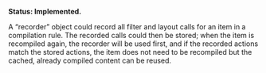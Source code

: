 **Status: Implemented.**

A “recorder” object could record all filter and layout calls for an item in a compilation rule. The recorded calls could then be stored; when the item is recompiled again, the recorder will be used first, and if the recorded actions match the stored actions, the item does not need to be recompiled but the cached, already compiled content can be reused.